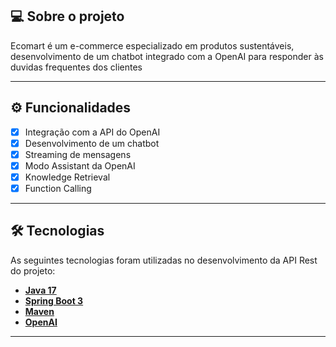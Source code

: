 ## 💻 Sobre o projeto

Ecomart é um e-commerce especializado em produtos sustentáveis, desenvolvimento de um chatbot integrado com a OpenAI para responder às duvidas frequentes dos clientes 

---

## ⚙️ Funcionalidades

- [x] Integração com a API do OpenAI
- [x] Desenvolvimento de um chatbot
- [x] Streaming de mensagens
- [x] Modo Assistant da OpenAI
- [x] Knowledge Retrieval
- [x] Function Calling

---
## 🛠 Tecnologias

As seguintes tecnologias foram utilizadas no desenvolvimento da API Rest do projeto:

- **[Java 17](https://www.oracle.com/java)**
- **[Spring Boot 3](https://spring.io/projects/spring-boot)**
- **[Maven](https://maven.apache.org)**
- **[OpenAI](https://openai.com)**

---